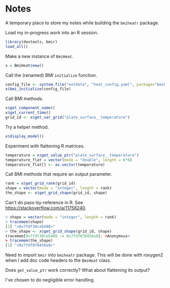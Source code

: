 # Notes

A temporary place to store my notes while building the `bmiheatr` package.

Load my in-progress work into an R session.
```R
library(devtools, bmir)
load_all()
```

Make a new instance of `BmiHeat`.
```R
x = BmiHeat$new()
```

Call the (renamed) BMI `initialize` function.
```R
config_file <- system.file("extdata", "heat_config.yaml", package="bmiheatr")
x$bmi_initialize(config_file)
```

Call BMI methods.
```R
x$get_component_name()
x$get_current_time()
grid_id <- x$get_var_grid("plate_surface__temperature")
```

Try a helper method.
```R
x$display_model()
```

Experiment with flattening R matrices.
```R
temperature = x$get_value_ptr("plate_surface__temperature")
temperature_flat = vector(mode = "double", length = 6*8)
temperature_flat[] <- as.vector(temperature)
```

Call BMI methods that require an output parameter.
```R
rank = x$get_grid_rank(grid_id)
shape = vector(mode = "integer", length = rank)
the_shape <- x$get_grid_shape(grid_id, shape)
```

Can't do pass-by-reference in R.
See https://stackoverflow.com/a/11758240.
```R
> shape = vector(mode = "integer", length = rank)
> tracemem(shape)
[1] "<0x7fdf30ceb408>"
> the_shape <- x$get_grid_shape(grid_id, shape)
tracemem[0x7fdf30ceb408 -> 0x7fdf078456e8]: <Anonymous> 
> tracemem(the_shape)
[1] "<0x7fdf078456e8>"
```


Need to import `bmir` into `bmiheatr` package.
This will be done with roxygen2 when I add doc code headers to the `BmiHeat` class.

Does `get_value_ptr` work correctly?
What about flattening its output?

I've chosen to do negligible error handling.
